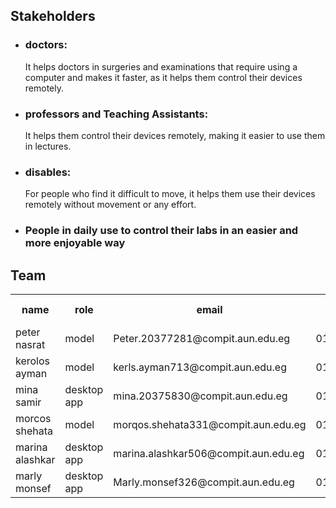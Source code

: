 

## Stakeholders
   - ### doctors:
        It helps doctors in surgeries and examinations that require using a computer and makes it faster, as it helps them control their devices remotely.
   - ### professors and Teaching Assistants:
        It helps them control their devices remotely, making it easier to use them in lectures.
   - ### disables: 
        For people who find it difficult to move, it helps them use their devices remotely without movement or any effort.
   - ### People in daily use to control their labs in an easier and more enjoyable way
        
## Team
<table>
<tr>
<th>name</th>
<th>role</th>
<th>email</th>
<th>phone number</th>
</tr>
<tr>
<td>peter nasrat</td>
<td>model</td>
<td>Peter.20377281@compit.aun.edu.eg</td>
<td>01273770052</td>
</tr>
<tr>
<td>kerolos ayman</td>
<td>model</td>
<td>kerls.ayman713@compit.aun.edu.eg</td>
<td>01279583355</td>
</tr>
<tr>
<td>mina samir</td>
<td>desktop app</td>
<td>mina.20375830@compit.aun.edu.eg</td>
<td>01225868088</td>
</tr>
<tr>
<td>morcos shehata</td>
<td>model</td>
<td>morqos.shehata331@compit.aun.edu.eg</td>
<td>01208017374</td>
</tr>
<tr>
<td>marina alashkar</td>
<td>desktop app</td>
<td>marina.alashkar506@compit.aun.edu.eg</td>
<td>01283906008</td>
</tr>
<tr>
<td>marly monsef</td>
<td>desktop app</td>
<td>Marly.monsef326@compit.aun.edu.eg</td>
<td>01271453290</td>
</tr>
</table>


